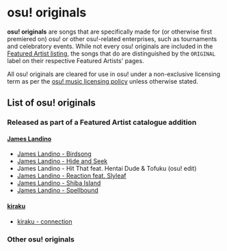 # osu! originals

**osu! originals** are songs that are specifically made for (or otherwise first premiered on) osu! or other osu!-related enterprises, such as tournaments and celebratory events. While not every osu! originals are included in the [Featured Artist listing](https://osu.ppy.sh/beatmaps/artists), the songs that do are distinguished by the `ORIGINAL` label on their respective Featured Artists' pages.

All osu! originals are cleared for use in osu! under a non-exclusive licensing term as per the [osu! music licensing policy](/wiki/Legal/Music_licensing) unless otherwise stated.

## List of osu! originals

### Released as part of a Featured Artist catalogue addition

#### [James Landino](https://osu.ppy.sh/beatmaps/artists/39)

- [James Landino - Birdsong](https://osu.ppy.sh/beatmapsets/972810)
- [James Landino - Hide and Seek](https://osu.ppy.sh/beatmapsets/972932)
- James Landino - Hit That feat. Hentai Dude & Tofuku (osu! edit)
- [James Landino - Reaction feat. Slyleaf](https://osu.ppy.sh/beatmapsets/972816)
- [James Landino - Shiba Island](https://osu.ppy.sh/beatmapsets/1061769)
- [James Landino - Spellbound](https://osu.ppy.sh/beatmapsets/1034041)

#### [kiraku](https://osu.ppy.sh/beatmaps/artists/101)

- [kiraku - connection](https://osu.ppy.sh/beatmapsets/1283352)

### Other osu! originals
